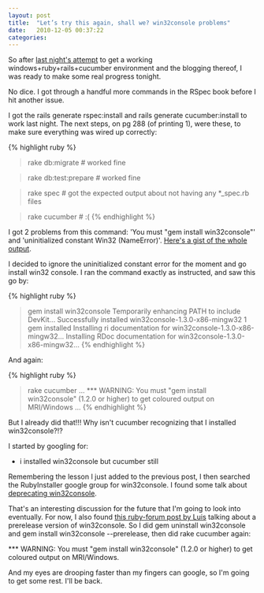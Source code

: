 ```yaml
---
layout: post
title:  "Let’s try this again, shall we? win32console problems"
date:   2010-12-05 00:37:22
categories:
---
```


So after <a href="http://carol-nichols.com/?p=11">last night's attempt</a> to get a working windows+ruby+rails+cucumber environment and the blogging thereof, I was ready to make some real progress tonight.

No dice. I got through a handful more commands in the RSpec book before I hit another issue.

I got the rails generate rspec:install and rails generate cucumber:install to work last night. The next steps, on pg 288 (of printing 1), were these, to make sure everything was wired up correctly:

{% highlight ruby %}
> rake db:migrate # worked fine

> rake db:test:prepare # worked fine

> rake spec # got the expected output about not having any *_spec.rb files

> rake cucumber # :(
{% endhighlight %}

I got 2 problems from this command: 'You must "gem install win32console"' and 'uninitialized constant Win32 (NameError)'. <a href="https://gist.github.com/728820">Here's a gist of the whole output</a>.

I decided to ignore the uninitialized constant error for the moment and go install win32 console. I ran the command exactly as instructed, and saw this go by:

{% highlight ruby %}
> gem install win32console
Temporarily enhancing PATH to include DevKit...
Successfully installed win32console-1.3.0-x86-mingw32
1 gem installed
Installing ri documentation for win32console-1.3.0-x86-mingw32...
Installing RDoc documentation for win32console-1.3.0-x86-mingw32...
{% endhighlight %}

And again:

{% highlight ruby %}
> rake cucumber
...
*** WARNING: You must "gem install win32console" (1.2.0 or higher) to get coloured output on MRI/Windows
...
{% endhighlight %}

But I already did that!!! Why isn't cucumber recognizing that I installed win32console?!?

I started by googling for:
<ul>
<li>i installed win32console but cucumber still</li>
</ul>
Remembering the lesson I just added to the previous post, I then searched the RubyInstaller google group for win32console. I found some talk about <a href="https://groups.google.com/group/rubyinstaller/browse_thread/thread/2d2a62db7281509a">deprecating win32console</a>.

That's an interesting discussion for the future that I'm going to look into eventually. For now, I also found <a href="http://www.ruby-forum.com/topic/205569">this ruby-forum post by Luis</a> talking about a prerelease version of win32console. So I did gem uninstall win32console and gem install win32console --prerelease, then did rake cucumber again:

*** WARNING: You must "gem install win32console" (1.2.0 or higher) to get coloured output on MRI/Windows.

And my eyes are drooping faster than my fingers can google, so I'm going to get some rest. I'll be back.
